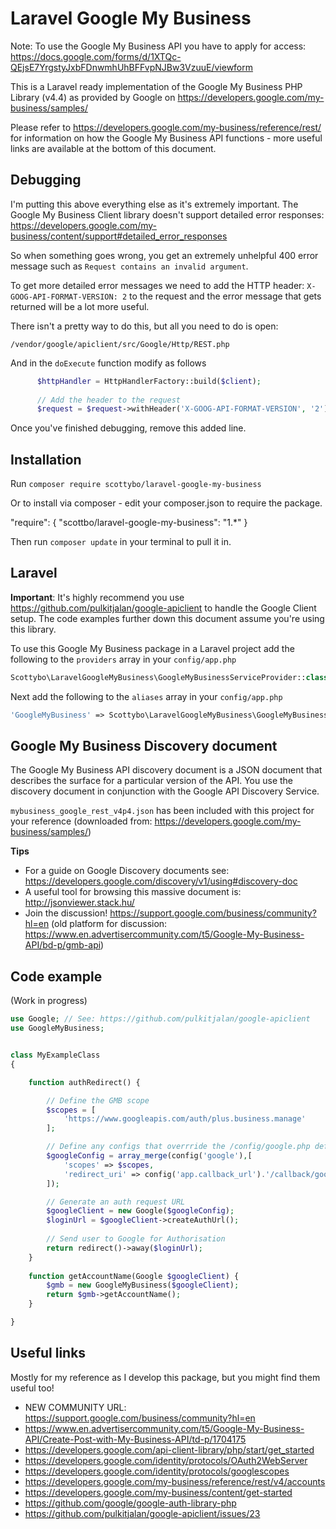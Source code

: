 # Laravel Google My Business

Note: To use the Google My Business API you have to apply for access: https://docs.google.com/forms/d/1XTQc-QEjsE7YrgstyJxbFDnwmhUhBFFvpNJBw3VzuuE/viewform

This is a Laravel ready implementation of the Google My Business PHP Library (v4.4) as provided by Google on https://developers.google.com/my-business/samples/

Please refer to https://developers.google.com/my-business/reference/rest/ for information on how the Google My Business API functions - more useful links are available at the bottom of this document.

## Debugging

I'm putting this above everything else as it's extremely important. The Google My Business Client library doesn't support detailed error responses:
https://developers.google.com/my-business/content/support#detailed_error_responses

So when something goes wrong, you get an extremely unhelpful 400 error message such as `Request contains an invalid argument`.

To get more detailed error messages we need to add the HTTP header: `X-GOOG-API-FORMAT-VERSION: 2` to the request and the error message that gets returned will be a lot more useful.

There isn't a pretty way to do this, but all you need to do is open:

`/vendor/google/apiclient/src/Google/Http/REST.php`

And in the `doExecute` function modify as follows

```php
      $httpHandler = HttpHandlerFactory::build($client);
      
      // Add the header to the request
      $request = $request->withHeader('X-GOOG-API-FORMAT-VERSION', '2');
```

Once you've finished debugging, remove this added line.

## Installation

Run `composer require scottybo/laravel-google-my-business`

Or to install via composer - edit your composer.json to require the package.

"require": {
    "scottbo/laravel-google-my-business": "1.*"
}

Then run `composer update` in your terminal to pull it in.



## Laravel

**Important**: It's highly recommend you use https://github.com/pulkitjalan/google-apiclient to handle the Google Client setup. The code examples further down this document assume you're using this library.

To use this Google My Business package in a Laravel project add the following to the `providers` array in your `config/app.php`

```php
Scottybo\LaravelGoogleMyBusiness\GoogleMyBusinessServiceProvider::class,
```

Next add the following to the `aliases` array in your `config/app.php`

```php
'GoogleMyBusiness' => Scottybo\LaravelGoogleMyBusiness\GoogleMyBusiness::class
```

## Google My Business Discovery document

The Google My Business API discovery document is a JSON document that describes the surface for a particular version of the API. You use the discovery document in conjunction with the Google API Discovery Service.

`mybusiness_google_rest_v4p4.json` has been included with this project for your reference (downloaded from: https://developers.google.com/my-business/samples/)

**Tips**
 - For a guide on Google Discovery documents see: https://developers.google.com/discovery/v1/using#discovery-doc
 - A useful tool for browsing this massive document is: http://jsonviewer.stack.hu/
 - Join the discussion! https://support.google.com/business/community?hl=en (old platform for discussion: https://www.en.advertisercommunity.com/t5/Google-My-Business-API/bd-p/gmb-api)


## Code example
 
(Work in progress)

```php
use Google; // See: https://github.com/pulkitjalan/google-apiclient
use GoogleMyBusiness;


class MyExampleClass
{

    function authRedirect() {

        // Define the GMB scope
        $scopes = [
            'https://www.googleapis.com/auth/plus.business.manage'
        ];

        // Define any configs that overrride the /config/google.php defaults from pulkitjalan/google-apiclient
        $googleConfig = array_merge(config('google'),[
            'scopes' => $scopes,
            'redirect_uri' => config('app.callback_url').'/callback/google/mybusiness'
        ]);

        // Generate an auth request URL
        $googleClient = new Google($googleConfig);
        $loginUrl = $googleClient->createAuthUrl();
        
        // Send user to Google for Authorisation
        return redirect()->away($loginUrl);
    }
    
    function getAccountName(Google $googleClient) {
        $gmb = new GoogleMyBusiness($googleClient);
        return $gmb->getAccountName();
    }

}

```


## Useful links

Mostly for my reference as I develop this package, but you might find them useful too!

 - NEW COMMUNITY URL: https://support.google.com/business/community?hl=en
 - https://www.en.advertisercommunity.com/t5/Google-My-Business-API/Create-Post-with-My-Business-API/td-p/1704175
 - https://developers.google.com/api-client-library/php/start/get_started
 - https://developers.google.com/identity/protocols/OAuth2WebServer
 - https://developers.google.com/identity/protocols/googlescopes
 - https://developers.google.com/my-business/reference/rest/v4/accounts
 - https://developers.google.com/my-business/content/get-started
 - https://github.com/google/google-auth-library-php
 - https://github.com/pulkitjalan/google-apiclient/issues/23
